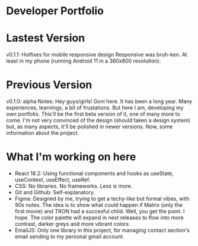 # Developer Portfolio

# Lastest Version
v0.1.1: Hotfixes for mobile responsive design
Responsive was bruh-ken. At least in my phone (running Android 11 in a 360x800 resolution). 

# Previous Version
v0.1.0: alpha
Notes:
Hey guys/girls! Goni here. It has been a long year. Many experiences, learnings, a bit of frustations. But here I am, developing my own portfolio. This'll be the first beta version of it, one of many more to come. I'm not very convinced of the design (should taken a design system) but, as many aspects, it'll be polished in newer versions. Now, some information about the project.

# What I'm working on here
- React 18.2: Using functional components and hooks as useState, useContext, useEffect, useRef.
- CSS: No libraries. No frameworks. Less is more.
- Git and Github: Self-explanatory.
- Figma: Designed by me, trying to get a techy-like but formal vibes, with 90s notes. The idea is to show what could happen if Matrix (only the first movie) and TRON had a succesful child. Well, you get the point. I hope. The color palette will expand in next releases to flow into more contrast, darker greys and more vibrant colors.
- EmailJS: Only one library in this project, for managing contact section's email sending to my personal gmail account.

